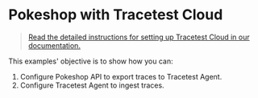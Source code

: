 # Pokeshop with Tracetest Cloud

> [Read the detailed instructions for setting up Tracetest Cloud in our documentation.](https://docs.tracetest.io/getting-started/installation)

This examples' objective is to show how you can:

1. Configure Pokeshop API to export traces to Tracetest Agent.
2. Configure Tracetest Agent to ingest traces.
